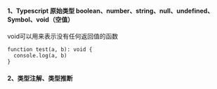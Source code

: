 #### 1、Typescript 原始类型 boolean、number、string、null、undefined、Symbol、void（空值）<br>
void可以用来表示没有任何返回值的函数
```
function test(a, b): void {
  console.log(a, b)
}
```

#### 2、类型注解、类型推断
